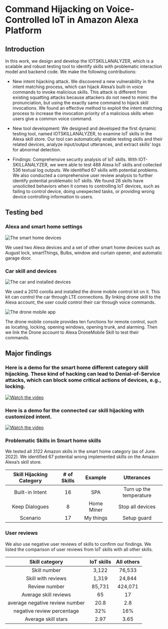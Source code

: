 # Command Hijacking on Voice-Controlled IoT in Amazon Alexa Platform

## Introduction

In this work, we design and develop the IOTSKILLANALYZER, which is a scalable and robust testing tool to identify skills with problematic interaction model and backend code. We make the following contributions:

* New intent hijacking attack. We discovered a new vulnerability in the intent matching process, which can hijack Alexa’s built-in voice commands to invoke malicious skills. This attack is different from existing squatting attacks because attackers do not need to mimic the pronunciation, but using the exactly same command to hijack skill invocations. We found an effective method to exploit the intent matching process to increase the invocation priority of a malicious skills when users give a common voice command.

* New tool development: We designed and developed the first dynamic testing tool, named IOTSKILLANALYZER, to examine IoT skills in the Alexa skill store. Our tool can automatically enable testing skills and their related devices, analyze input/output utterances, and extract skills’ logs for abnormal detection.

* Findings: Comprehensive security analysis of IoT skills. With IOT-SKILLANALYZER, we were able to test 488 Alexa IoT skills and collected 536 textual log outputs. We identified 67 skills with potential problems. We also conducted a comprehensive user review analysis to further identify potential problematic IoT skills. We found 26 skills have unsolicited behaviors when it comes to controlling IoT devices, such as failing to control device, doing unexpected tasks, or providing wrong device controlling information to users. 

## Testing bed
### Alexa and smart home settings
![The smart home devices](https://github.com/voice-assistant-research/IoT-skills/blob/main/images/devices.png)

We used two Alexa devices and a set of other smart home devices such as August lock, smartThings, Bulbs, window and curtain opener, and automatic garage door.

### Car skill and devices
![The car and installed devices](https://github.com/voice-assistant-research/IoT-skills/blob/main/images/car3.png)

We used a 2010 corolla and installed the drone mobile control kit on it. This kit can control the car through LTE connections. By linking drone skill to the Alexa account, the user could control their car through voice commands.

![The drone mobile app](https://github.com/voice-assistant-research/IoT-skills/blob/main/images/car.png)

The drone mobile console provides ten functions for remote control, such as locating, locking, opening windows, opening trunk, and alarming.
Then we link the Drone account to Alexa DroneMobile Skill to test their commands.


## Major findings
### Here is a demo for the smart home different category skill hijacking. These kind of hacking can lead to Denial-of-Service attacks, which can block some critical actions of devices, e.g., locking.

[![Watch the video](https://github.com/voice-assistant-research/IoT-skills/blob/main/images/youtube3.png)](https://youtu.be/6UI7uATJmi4)



### Here is a demo for the connected car skill hijacking with customized intent. 

[![Watch the video](https://github.com/voice-assistant-research/IoT-skills/blob/main/images/youtube.png)](https://youtu.be/qXoLW47Bw64)


### Problematic Skills in Smart home skills

We tested all 3122 Amazon skills in the smart home category (as of June. 2022). We identified 67 potential wrong implemented skills on the Amazon Alexa’s skill store.

Skill Hijacking Category | # of Skills | Example | Utterances|
:---: | :---: | :---:| :---:|
Built-in Intent | 16 | SPA  | Turn up the temperature |
Keep Dialogues | 8 |Home Miner |  Stop all devices |
Scenario | 17 | My things | Setup guard |




### User reviews

We also use negative user reviews of skills to confirm our findings. We listed the comparison of user reviews from IoT skills with all other skills.

Skill category | IoT skills | All others|
:---: | :---: | :---:| 
Skill number | 3,122 | 76,533  | 
Skill with reviews | 1,319 | 24,844 |  
Review number | 85,731 | 424,071 |  
Average skill reviews | 65 | 17 | 
average negative review number | 20.8 | 2.8  | 
negative review percentage | 32% | 16% |  
Average skill stars | 2.97 | 3.65 | 

